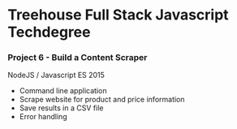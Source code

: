 # Treehouse Full Stack Javascript Techdegree
### Project 6 - Build a Content Scraper

NodeJS / Javascript ES 2015

* Command line application
* Scrape website for product and price information
* Save results in a CSV file
* Error handling
